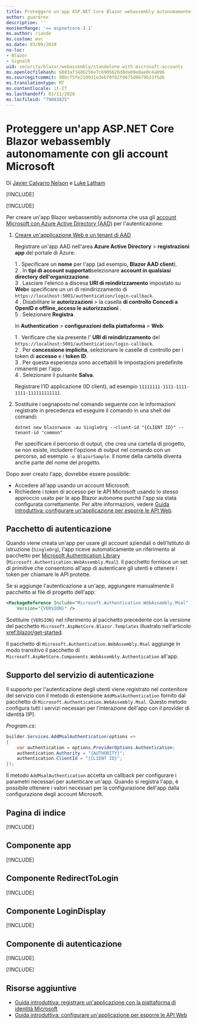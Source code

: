 ```yaml
---
title: Proteggere un'app ASP.NET Core Blazor webassembly autonomamente con gli account Microsoft
author: guardrex
description: ''
monikerRange: '>= aspnetcore-3.1'
ms.author: riande
ms.custom: mvc
ms.date: 03/09/2020
no-loc:
- Blazor
- SignalR
uid: security/blazor/webassembly/standalone-with-microsoft-accounts
ms.openlocfilehash: 6883af3486256e7c6905626d8da09e8ae0c4a896
ms.sourcegitcommit: 98bcf5fe210931e3eb70f82fd675d8679b33f5d6
ms.translationtype: MT
ms.contentlocale: it-IT
ms.lasthandoff: 03/11/2020
ms.locfileid: "79083825"
---
```

# <a name="secure-an-aspnet-core-opno-locblazor-webassembly-standalone-app-with-microsoft-accounts"></a>Proteggere un'app ASP.NET Core Blazor webassembly autonomamente con gli account Microsoft

Di [Javier Calvarro Nelson](https://github.com/javiercn) e [Luke Latham](https://github.com/guardrex)

[!INCLUDE[](~/includes/blazorwasm-preview-notice.md)]

[!INCLUDE[](~/includes/blazorwasm-3.2-template-article-notice.md)]

Per creare un'app Blazor webassembly autonoma che usa gli [account Microsoft con Azure Active Directory (AAD)](/azure/active-directory/develop/quickstart-register-app#register-a-new-application-using-the-azure-portal) per l'autenticazione:

1. [Creare un'applicazione Web e un tenant di AAD](/azure/active-directory/develop/v2-overview)

   Registrare un'app AAD nell'area **Azure Active Directory** > **registrazioni app** del portale di Azure:

   1 \. Specificare un **nome** per l'app (ad esempio, **Blazor AAD client**).<br>
   2 \. In **tipi di account supportati**selezionare **account in qualsiasi directory dell'organizzazione**.<br>
   3 \. Lasciare l'elenco a discesa **URI di reindirizzamento** impostato su **Web**e specificare un uri di reindirizzamento di `https://localhost:5001/authentication/login-callback`.<br>
   4 \. Disabilitare le **autorizzazioni** > la casella **di controllo Concedi a OpenID e offline_access le autorizzazioni** .<br>
   5 \. Selezionare **Registra**.

   In **Authentication** > **configurazioni della piattaforma** > **Web**:

   1 \. Verificare che sia presente l' **URI di reindirizzamento** del `https://localhost:5001/authentication/login-callback`.<br>
   2 \. Per **concessione implicita**, selezionare le caselle di controllo per i token di **accesso** e i **token ID**.<br>
   3 \. Per questa esperienza sono accettabili le impostazioni predefinite rimanenti per l'app.<br>
   4 \. Selezionare il pulsante **Salva**.

   Registrare l'ID applicazione (ID client), ad esempio `11111111-1111-1111-1111-111111111111`.

1. Sostituire i segnaposto nel comando seguente con le informazioni registrate in precedenza ed eseguire il comando in una shell dei comandi:

   ```dotnetcli
   dotnet new blazorwasm -au SingleOrg --client-id "{CLIENT ID}" --tenant-id "common"
   ```

   Per specificare il percorso di output, che crea una cartella di progetto, se non esiste, includere l'opzione di output nel comando con un percorso, ad esempio `-o BlazorSample`. Il nome della cartella diventa anche parte del nome del progetto.

Dopo aver creato l'app, dovrebbe essere possibile:

* Accedere all'app usando un account Microsoft.
* Richiedere i token di accesso per le API Microsoft usando lo stesso approccio usato per le app Blazor autonome purché l'app sia stata configurata correttamente. Per altre informazioni, vedere [Guida introduttiva: configurare un'applicazione per esporre le API Web](/azure/active-directory/develop/quickstart-configure-app-expose-web-apis).

## <a name="authentication-package"></a>Pacchetto di autenticazione

Quando viene creata un'app per usare gli account aziendali o dell'Istituto di istruzione (`SingleOrg`), l'app riceve automaticamente un riferimento al pacchetto per [Microsoft Authentication Library](/azure/active-directory/develop/msal-overview) (`Microsoft.Authentication.WebAssembly.Msal`). Il pacchetto fornisce un set di primitive che consentono all'app di autenticare gli utenti e ottenere i token per chiamare le API protette.

Se si aggiunge l'autenticazione a un'app, aggiungere manualmente il pacchetto al file di progetto dell'app:

```xml
<PackageReference Include="Microsoft.Authentication.WebAssembly.Msal" 
    Version="{VERSION}" />
```

Sostituire `{VERSION}` nel riferimento al pacchetto precedente con la versione del pacchetto `Microsoft.AspNetCore.Blazor.Templates` illustrato nell'articolo <xref:blazor/get-started>.

Il pacchetto di `Microsoft.Authentication.WebAssembly.Msal` aggiunge in modo transitivo il pacchetto di `Microsoft.AspNetCore.Components.WebAssembly.Authentication` all'app.

## <a name="authentication-service-support"></a>Supporto del servizio di autenticazione

Il supporto per l'autenticazione degli utenti viene registrato nel contenitore del servizio con il metodo di estensione `AddMsalAuthentication` fornito dal pacchetto di `Microsoft.Authentication.WebAssembly.Msal`. Questo metodo configura tutti i servizi necessari per l'interazione dell'app con il provider di identità (IP).

*Program.cs*:

```csharp
builder.Services.AddMsalAuthentication(options =>
{
    var authentication = options.ProviderOptions.Authentication;
    authentication.Authority = "{AUTHORITY}";
    authentication.ClientId = "{CLIENT ID}";
});
```

Il metodo `AddMsalAuthentication` accetta un callback per configurare i parametri necessari per autenticare un'app. Quando si registra l'app, è possibile ottenere i valori necessari per la configurazione dell'app dalla configurazione degli account Microsoft.

## <a name="index-page"></a>Pagina di indice

[!INCLUDE[](~/includes/blazor-security/index-page.md)]

## <a name="app-component"></a>Componente app

[!INCLUDE[](~/includes/blazor-security/app-component.md)]

## <a name="redirecttologin-component"></a>Componente RedirectToLogin

[!INCLUDE[](~/includes/blazor-security/redirecttologin-component.md)]

## <a name="logindisplay-component"></a>Componente LoginDisplay

[!INCLUDE[](~/includes/blazor-security/logindisplay-component.md)]

## <a name="authentication-component"></a>Componente di autenticazione

[!INCLUDE[](~/includes/blazor-security/authentication-component.md)]

[!INCLUDE[](~/includes/blazor-security/troubleshoot.md)]

## <a name="additional-resources"></a>Risorse aggiuntive

* [Guida introduttiva: registrare un'applicazione con la piattaforma di identità Microsoft](/azure/active-directory/develop/quickstart-register-app#register-a-new-application-using-the-azure-portal)
* [Guida introduttiva: configurare un'applicazione per esporre le API Web](/azure/active-directory/develop/quickstart-configure-app-expose-web-apis)
